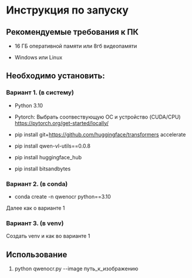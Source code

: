 # Инструкция по запуску

## Рекомендуемые требования к ПК

- 16 ГБ оперативной памяти или 8гб видеопамяти

- Windows или Linux

## Необходимо установить:

### Вариант 1. (в систему)

- Python 3.10

- Pytorch:
Выбрать соотвествующую ОС и устройство (CUDA/CPU)
https://pytorch.org/get-started/locally/

- pip install git+https://github.com/huggingface/transformers accelerate
- pip install qwen-vl-utils==0.0.8 
- pip install huggingface_hub
- pip install bitsandbytes

### Вариант 2. (в conda)

- conda create -n qwenocr python==3.10

Далее как о варианте 1

### Вариант 3. (в venv)
Создать venv и как во варианте 1


## Использование

1. python qwenocr.py --image путь_к_изображению


